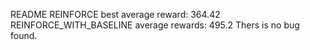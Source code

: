 README
REINFORCE best average reward: 364.42
REINFORCE_WITH_BASELINE average rewards: 495.2
Thers is no bug found.